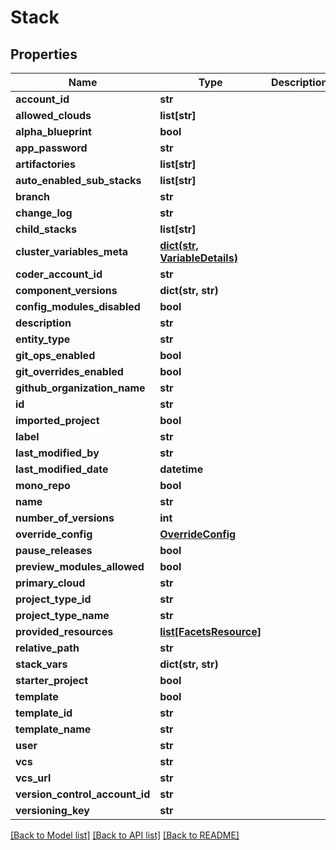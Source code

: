 # Stack

## Properties
Name | Type | Description | Notes
------------ | ------------- | ------------- | -------------
**account_id** | **str** |  | [optional] 
**allowed_clouds** | **list[str]** |  | [optional] 
**alpha_blueprint** | **bool** |  | [optional] 
**app_password** | **str** |  | [optional] 
**artifactories** | **list[str]** |  | [optional] 
**auto_enabled_sub_stacks** | **list[str]** |  | [optional] 
**branch** | **str** |  | [optional] 
**change_log** | **str** |  | [optional] 
**child_stacks** | **list[str]** |  | [optional] 
**cluster_variables_meta** | [**dict(str, VariableDetails)**](VariableDetails.md) |  | [optional] 
**coder_account_id** | **str** |  | [optional] 
**component_versions** | **dict(str, str)** |  | [optional] 
**config_modules_disabled** | **bool** |  | [optional] 
**description** | **str** |  | [optional] 
**entity_type** | **str** |  | [optional] 
**git_ops_enabled** | **bool** |  | [optional] 
**git_overrides_enabled** | **bool** |  | [optional] 
**github_organization_name** | **str** |  | [optional] 
**id** | **str** |  | [optional] 
**imported_project** | **bool** |  | [optional] 
**label** | **str** |  | [optional] 
**last_modified_by** | **str** |  | [optional] 
**last_modified_date** | **datetime** |  | [optional] 
**mono_repo** | **bool** |  | [optional] 
**name** | **str** |  | [optional] 
**number_of_versions** | **int** |  | [optional] 
**override_config** | [**OverrideConfig**](OverrideConfig.md) |  | [optional] 
**pause_releases** | **bool** |  | [optional] 
**preview_modules_allowed** | **bool** |  | [optional] 
**primary_cloud** | **str** |  | [optional] 
**project_type_id** | **str** |  | [optional] 
**project_type_name** | **str** |  | [optional] 
**provided_resources** | [**list[FacetsResource]**](FacetsResource.md) |  | [optional] 
**relative_path** | **str** |  | [optional] 
**stack_vars** | **dict(str, str)** |  | [optional] 
**starter_project** | **bool** |  | [optional] 
**template** | **bool** |  | [optional] 
**template_id** | **str** |  | [optional] 
**template_name** | **str** |  | [optional] 
**user** | **str** |  | [optional] 
**vcs** | **str** |  | [optional] 
**vcs_url** | **str** |  | [optional] 
**version_control_account_id** | **str** |  | [optional] 
**versioning_key** | **str** |  | [optional] 

[[Back to Model list]](../README.md#documentation-for-models) [[Back to API list]](../README.md#documentation-for-api-endpoints) [[Back to README]](../README.md)

